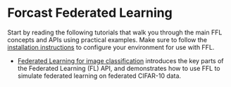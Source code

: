 # Forcast Federated Learning

Start by reading the following tutorials that walk you through the main FFL
concepts and APIs using practical examples. Make sure to follow the
[installation instructions](install.md) to configure your environment for use with FFL.

*   [Federated Learning for image classification](tutorials/federated_learning_for_image_classification.ipynb)
    introduces the key parts of the Federated Learning (FL) API, and
    demonstrates how to use FFL to simulate federated learning on federated
    CIFAR-10 data.